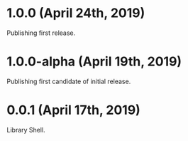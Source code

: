 # 1.0.0 (April 24th, 2019)

Publishing first release.

# 1.0.0-alpha (April 19th, 2019)

Publishing first candidate of initial release.

# 0.0.1 (April 17th, 2019)

Library Shell.
